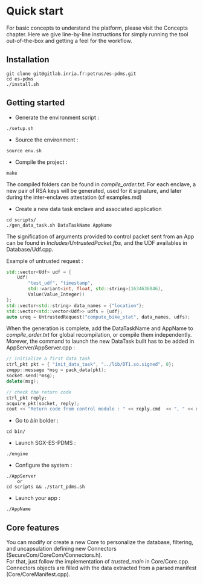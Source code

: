 # Quick start

For basic concepts to understand the platform, please visit the Concepts chapter. Here we give line-by-line instructions for simply running the tool out-of-the-box and getting a feel for the workflow.

## Installation

```
git clone git@gitlab.inria.fr:petrus/es-pdms.git
cd es-pdms
./install.sh
```

## Getting started

- Generate the environment script :
```
./setup.sh
```

- Source the environment :

```
source env.sh
```

- Compile the project :
```
make
```

The compiled folders can be found in *compile_order.txt*.
For each enclave, a new pair of RSA keys will be generated, used for it signature, and later during the inter-enclaves attestation (cf examples.md)


- Create a new data task enclave and associated application

```
cd scripts/
./gen_data_task.sh DataTaskName AppName
```
The signification of arguments provided to control packet sent from an App can be found in _Includes/UntrustedPacket.fbs_, and the UDF availables in Database/Udf.cpp. 

Example of untrusted request : <br/>

```cpp
std::vector<Udf> udf = {
    Udf(
        "test_udf", "timestamp",
        std::variant<int, float, std::string>(1634636846),
        Value(Value_Integer))
};
std::vector<std::string> data_names = {"location"};
std::vector<std::vector<Udf>> udfs = {udf};
auto ureq = UntrustedRequest("compute_bike_stat", data_names, udfs);

```

When the generation is complete, add the DataTaskName and AppName to *compile_order.txt* for global recompilation, or compile them independently.
Morever, the command to launch the new DataTask built has to be added in AppServer/AppServer.cpp :<br/>

```cpp
// initialize a first data task
ctrl_pkt pkt = { "init_data_task", "../lib/DT1.so.signed", 0};
zmqpp::message *msg = pack_data(pkt);
socket.send(*msg);
delete(msg);

// check the return code
ctrl_pkt reply;
acquire_pkt(socket, reply);
cout << "Return code from control module : " << reply.cmd  << ", " << reply.arg1 << endl;
```

- Go to *bin* bolder :
```
cd bin/
```

- Launch SGX-ES-PDMS :
```
./engine
```

- Configure the system :
```
./AppServer
    or
cd scripts && ./start_pdms.sh
```

- Launch your app :
```
./AppName
```

## Core features

You can modify or create a new Core to personalize the database, filtering, and uncapsulation defining new Connectors (SecureCom/CoreCom/Connectors.h).<br/>
For that, just follow the implementation of _trusted_main_ in Core/Core.cpp.
Connectors objects are filled with the data extracted from a parsed manifest (Core/CoreManifest.cpp).

